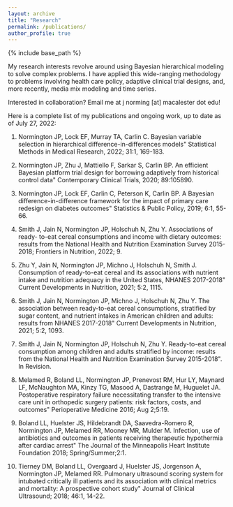 ```yaml
---
layout: archive
title: "Research"
permalink: /publications/
author_profile: true
---
```


{% include base_path %}

My research interests revolve around using Bayesian hierarchical modeling to solve complex problems. I have applied this wide-ranging methodology to problems involving health care policy, adaptive clinical trial designs, and, more recently, media mix modeling and time series. 

Interested in collaboration? Email me at j norming [at] macalester dot edu!


Here is a complete list of my publications and ongoing work, up to date as of July 27, 2022:
1. Normington JP, Lock EF, Murray TA, Carlin C. Bayesian variable selection in
hierarchical difference-in-differences models" Statistical Methods in Medical Research,
2022; 31:1, 169-183.

2. Normington JP, Zhu J, Mattiello F, Sarkar S, Carlin BP. An efficient Bayesian
platform trial design for borrowing adaptively from historical control data" Contemporary
Clinical Trials, 2020; 89:105890.

3. Normington JP, Lock EF, Carlin C, Peterson K, Carlin BP. A Bayesian
difference-in-difference framework for the impact of primary care redesign on
diabetes outcomes" Statistics & Public Policy, 2019; 6:1, 55-66.

4. Smith J, Jain N, Normington JP, Holschuh N, Zhu Y. Associations of ready-
to-eat cereal consumptions and income with dietary outcomes: results from the
National Health and Nutrition Examination Survey 2015-2018; Frontiers in Nutrition,
2022; 9.

5. Zhu Y, Jain N, Normington JP, Michno J, Holschuh N, Smith J. Consumption
of ready-to-eat cereal and its associations with nutrient intake and nutrition
adequacy in the United States, NHANES 2017-2018" Current Developments in
Nutrition, 2021; 5:2, 1115.

6. Smith J, Jain N, Normington JP, Michno J, Holschuh N, Zhu Y. The association
between ready-to-eat cereal consumptions, stratified by sugar content, and nutrient
intakes in American children and adults: results from NHANES 2017-2018" Current
Developments in Nutrition, 2021; 5:2, 1093.

7. Smith J, Jain N, Normington JP, Holschuh N, Zhu Y. Ready-to-eat cereal
consumption among children and adults stratified  by income: results from the
National Health and Nutrition Examination Survey 2015-2018". In Revision.

8. Melamed R, Boland LL, Normington JP, Prenevost RM, Hur LY, Maynard LF,
McNaughton MA, Kinzy TG, Masood A, Dastrange M, Huguelet JA. Postoperative
respiratory failure necessitating transfer to the intensive care unit in orthopedic
surgery patients: risk factors, costs, and outcomes" Perioperative Medicine 2016;
Aug 2;5:19.

9. Boland LL, Huelster JS, Hildebrandt DA, Saavedra-Romero R, Normington JP,
Melamed RR, Mooney MR, Mulder M. Infection, use of antibiotics and outcomes
in patients receiving therapeutic hypothermia after cardiac arrest" The Journal
of the Minneapolis Heart Institute Foundation 2018; Spring/Summer;2:1.

10. Tierney DM, Boland LL, Overgaard J, Huelster JS, Jorgenson A, Normington
JP, Melamed RR. Pulmonary ultrasound scoring system for intubated critically
ill patients and its association with clinical metrics and mortality: A prospective
cohort study" Journal of Clinical Ultrasound; 2018; 46:1, 14-22.